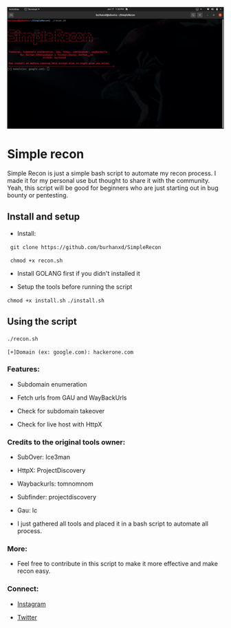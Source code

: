 <img src="https://raw.githubusercontent.com/burhanxd/SimpleRecon/main/Screenshot%20from%202021-01-17%2013-30-11.png">

# Simple recon

Simple Recon is just a simple bash script to automate my recon process. I made it for my personal use but thought to share it with the community. Yeah, this script will be good for beginners who are just starting out in bug bounty or pentesting.

## Install and setup

- Install:

``` git clone https://github.com/burhanxd/SimpleRecon```

``` chmod +x recon.sh```

- Install GOLANG first if you didn't installed it

- Setup the tools before running the script

``` chmod +x install.sh ```
``` ./install.sh ```

## Using the script

``` ./recon.sh ```

``` [+]Domain (ex: google.com): hackerone.com ```

### Features:

- Subdomain enumeration

- Fetch urls from GAU and WayBackUrls

- Check for subdomain takeover

- Check for live host with HttpX

### Credits to the original tools owner:

- SubOver: Ice3man

- HttpX: ProjectDiscovery

- Waybackurls: tomnomnom

- Subfinder: projectdiscovery

- Gau: lc

- I just gathered all tools and placed it in a bash script to automate all process.

### More:

- Feel free to contribute in this script to make it more effective and make recon easy.

### Connect:

- [Instagram](https://instagram.com/burhan__xd)

- [Twitter](https://twitter.com/burhan__xd)
